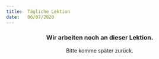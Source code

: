 ```yaml
---
title:  Tägliche Lektion
date:   06/07/2020
---
```


### <center>Wir arbeiten noch an dieser Lektion.</center>
<center>Bitte komme später zurück.</center>